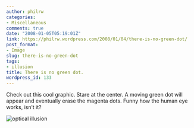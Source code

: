 ```yaml
---
author: philrw
categories:
- Miscellaneous
comments: true
date: "2008-01-05T05:19:01Z"
link: https://philrw.wordpress.com/2008/01/04/there-is-no-green-dot/
post_format:
- Image
slug: there-is-no-green-dot
tags:
- illusion
title: There is no green dot.
wordpress_id: 133
---
```


Check out this cool graphic. Stare at the center. A moving green dot will appear and eventually erase the magenta dots. Funny how the human eye works, isn’t it?

![optical illusion](/images/00a201c806af6c54330032db708b.gif)
